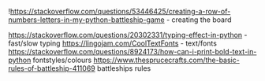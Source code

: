 !https://stackoverflow.com/questions/53446425/creating-a-row-of-numbers-letters-in-my-python-battleship-game - creating the board

https://stackoverflow.com/questions/20302331/typing-effect-in-python - fast/slow typing
https://lingojam.com/CoolTextFonts - text/fonts
https://stackoverflow.com/questions/8924173/how-can-i-print-bold-text-in-python fontstyles/colours
https://www.thesprucecrafts.com/the-basic-rules-of-battleship-411069 battleships rules